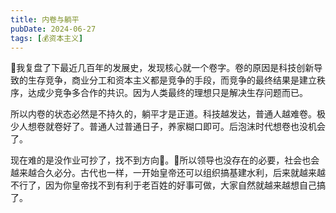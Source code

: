 ```yaml
---
title: 内卷与躺平
pubDate: 2024-06-27
tags: [💰资本主义]
---
```


🤔我复盘了下最近几百年的发展史，发现核心就一个卷字。卷的原因是科技创新导致的生存竞争，商业分工和资本主义都是竞争的手段，而竞争的最终结果是建立秩序，达成少竞争多合作的共识。因为人类最终的理想只是解决生存问题而已。

所以内卷的状态必然是不持久的，躺平才是正道。科技越发达，普通人越难卷。极少人想卷就卷好了。普通人过普通日子，养家糊口即可。后泡沫时代想卷也没机会了。

现在难的是没作业可抄了，找不到方向🧭。🤔所以领导也没存在的必要，社会也会越来越合久必分。古代也一样，一开始皇帝还可以组织搞基建水利，后来就越来越不行了，因为你皇帝找不到有利于老百姓的好事可做，大家自然就越来越想自己搞了。
